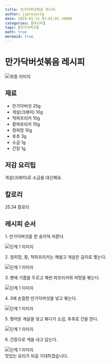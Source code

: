 ```yaml
---
title: 만가닥버섯볶음 레시피
author: jjprojectg
date: 2024-01-12 03:01:01 +0000
categories: [레시피]
tags: [만가닥버섯]
math: true
mermaid: true
---
```

<meta name="og:type" content="website"/>
<meta charset="UTF-8"/>
<div class="header">
  <h1>만가닥버섯볶음 레시피</h1>
</div>

<div class="container my-4">
  <div class="row">
    <div class="col-12 col-md-6">
      <div class="recipe-image">
        <img src="http://www.foodsafetykorea.go.kr/uploadimg/20190408/20190408101043_1554685843526.jpg" class="step-image" alt="최종 이미지"/>
      </div>
    </div>
    <div class="col-12 col-md-6">
      <div class="ingredients">
        <h2>재료</h2>
        <ul class="card">
          <li> 만가닥버섯 25g </li>
          <li>  게살(크래미) 10g </li>
          <li>  적파프리카 10g </li>
          <li>  황파프리카 10g </li>
          <li>  청피망 10g </li>
          <li>  후추 3g </li>
          <li>  소금 1g </li>
          <li>  간장 1g </li>
</ul>
      </div>
    </div>
    <div class="col-12 col-md-6">
      <div class="ingredients">
        <h2>저감 요리팁</h2>
        <div class="card"> 
          <p>
            게살(크래미)로 소금을 대신해요.
          </p>
        </div>
      </div>
      <div class="ingredients">
        <h2>칼로리</h2>
        <div class="card"> 
          <p>
            25.34 칼로리
          </p>
        </div>
      </div>
    </div>
  </div>

  <h2 class="my-4">레시피 순서</h2>
  <div class="card recipe-card">
    <div class="card-body recipe-step">
      <p class="card-text step-description">1. 만가닥버섯을 한 송이씩 자른다.</p>
      <img src="http://www.foodsafetykorea.go.kr/uploadimg/20190408/20190408101109_1554685869686.jpg" alt="단계 1 이미지" class="step-image"/>
    </div>
  </div>
  <div class="card recipe-card">
    <div class="card-body recipe-step">
      <p class="card-text step-description">2. 청피망, 황, 적파프리카는 채썰고 게살은 길이로 찢는다.</p>
      <img src="http://www.foodsafetykorea.go.kr/uploadimg/20190408/20190408101126_1554685886814.jpg" alt="단계 1 이미지" class="step-image"/>
    </div>
  </div>
  <div class="card recipe-card">
    <div class="card-body recipe-step">
      <p class="card-text step-description">3. 팬에 기름을 두르고 채썬 파프리카와 피망을 볶는다.</p>
      <img src="http://www.foodsafetykorea.go.kr/uploadimg/20190408/20190408101144_1554685904857.jpg" alt="단계 1 이미지" class="step-image"/>
    </div>
  </div>
  <div class="card recipe-card">
    <div class="card-body recipe-step">
      <p class="card-text step-description">4. 3에 손질한 만가닥버섯을 넣고 볶는다.</p>
      <img src="http://www.foodsafetykorea.go.kr/uploadimg/20190408/20190408101159_1554685919241.jpg" alt="단계 1 이미지" class="step-image"/>
    </div>
  </div>
  <div class="card recipe-card">
    <div class="card-body recipe-step">
      <p class="card-text step-description">5. 찢어둔 게살을 넣고 볶다가 소금, 후추로 간을 한다.</p>
      <img src="http://www.foodsafetykorea.go.kr/uploadimg/20190408/20190408101222_1554685942044.jpg" alt="단계 1 이미지" class="step-image"/>
    </div>
  </div>
  <div class="card recipe-card">
    <div class="card-body recipe-step">
      <p class="card-text step-description">6. 간장으로 색을 내고 담는다.</p>
      <img src="http://www.foodsafetykorea.go.kr/uploadimg/20190408/20190408101237_1554685957122.jpg" alt="단계 1 이미지" class="step-image"/>
    </div>
  </div>

</div>
맛있는 요리가 되길 기대하겠습니다.
